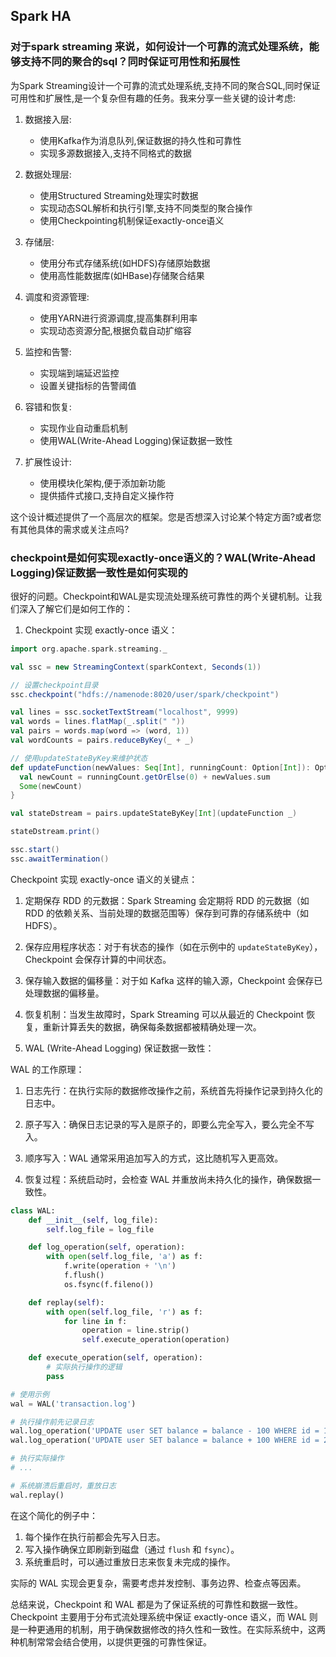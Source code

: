 ## Spark HA


### 对于spark streaming 来说，如何设计一个可靠的流式处理系统，能够支持不同的聚合的sql？同时保证可用性和拓展性

为Spark Streaming设计一个可靠的流式处理系统,支持不同的聚合SQL,同时保证可用性和扩展性,是一个复杂但有趣的任务。我来分享一些关键的设计考虑:

1. 数据接入层:
   - 使用Kafka作为消息队列,保证数据的持久性和可靠性
   - 实现多源数据接入,支持不同格式的数据

2. 数据处理层:
   - 使用Structured Streaming处理实时数据
   - 实现动态SQL解析和执行引擎,支持不同类型的聚合操作
   - 使用Checkpointing机制保证exactly-once语义

3. 存储层:
   - 使用分布式存储系统(如HDFS)存储原始数据
   - 使用高性能数据库(如HBase)存储聚合结果

4. 调度和资源管理:
   - 使用YARN进行资源调度,提高集群利用率
   - 实现动态资源分配,根据负载自动扩缩容

5. 监控和告警:
   - 实现端到端延迟监控
   - 设置关键指标的告警阈值

6. 容错和恢复:
   - 实现作业自动重启机制
   - 使用WAL(Write-Ahead Logging)保证数据一致性

7. 扩展性设计:
   - 使用模块化架构,便于添加新功能
   - 提供插件式接口,支持自定义操作符

这个设计概述提供了一个高层次的框架。您是否想深入讨论某个特定方面?或者您有其他具体的需求或关注点吗?


### checkpoint是如何实现exactly-once语义的？WAL(Write-Ahead Logging)保证数据一致性是如何实现的

很好的问题。Checkpoint和WAL是实现流处理系统可靠性的两个关键机制。让我们深入了解它们是如何工作的：

1. Checkpoint 实现 exactly-once 语义：



```scala
import org.apache.spark.streaming._

val ssc = new StreamingContext(sparkContext, Seconds(1))

// 设置checkpoint目录
ssc.checkpoint("hdfs://namenode:8020/user/spark/checkpoint")

val lines = ssc.socketTextStream("localhost", 9999)
val words = lines.flatMap(_.split(" "))
val pairs = words.map(word => (word, 1))
val wordCounts = pairs.reduceByKey(_ + _)

// 使用updateStateByKey来维护状态
def updateFunction(newValues: Seq[Int], runningCount: Option[Int]): Option[Int] = {
  val newCount = runningCount.getOrElse(0) + newValues.sum
  Some(newCount)
}

val stateDstream = pairs.updateStateByKey[Int](updateFunction _)

stateDstream.print()

ssc.start()
ssc.awaitTermination()

```

Checkpoint 实现 exactly-once 语义的关键点：

1. 定期保存 RDD 的元数据：Spark Streaming 会定期将 RDD 的元数据（如 RDD 的依赖关系、当前处理的数据范围等）保存到可靠的存储系统中（如 HDFS）。

2. 保存应用程序状态：对于有状态的操作（如在示例中的 `updateStateByKey`），Checkpoint 会保存计算的中间状态。

3. 保存输入数据的偏移量：对于如 Kafka 这样的输入源，Checkpoint 会保存已处理数据的偏移量。

4. 恢复机制：当发生故障时，Spark Streaming 可以从最近的 Checkpoint 恢复，重新计算丢失的数据，确保每条数据都被精确处理一次。

2. WAL (Write-Ahead Logging) 保证数据一致性：

WAL 的工作原理：

1. 日志先行：在执行实际的数据修改操作之前，系统首先将操作记录到持久化的日志中。

2. 原子写入：确保日志记录的写入是原子的，即要么完全写入，要么完全不写入。

3. 顺序写入：WAL 通常采用追加写入的方式，这比随机写入更高效。

4. 恢复过程：系统启动时，会检查 WAL 并重放尚未持久化的操作，确保数据一致性。



```python
class WAL:
    def __init__(self, log_file):
        self.log_file = log_file

    def log_operation(self, operation):
        with open(self.log_file, 'a') as f:
            f.write(operation + '\n')
            f.flush()
            os.fsync(f.fileno())

    def replay(self):
        with open(self.log_file, 'r') as f:
            for line in f:
                operation = line.strip()
                self.execute_operation(operation)

    def execute_operation(self, operation):
        # 实际执行操作的逻辑
        pass

# 使用示例
wal = WAL('transaction.log')

# 执行操作前先记录日志
wal.log_operation('UPDATE user SET balance = balance - 100 WHERE id = 1')
wal.log_operation('UPDATE user SET balance = balance + 100 WHERE id = 2')

# 执行实际操作
# ...

# 系统崩溃后重启时，重放日志
wal.replay()

```

在这个简化的例子中：

1. 每个操作在执行前都会先写入日志。
2. 写入操作确保立即刷新到磁盘（通过 `flush` 和 `fsync`）。
3. 系统重启时，可以通过重放日志来恢复未完成的操作。

实际的 WAL 实现会更复杂，需要考虑并发控制、事务边界、检查点等因素。

总结来说，Checkpoint 和 WAL 都是为了保证系统的可靠性和数据一致性。Checkpoint 主要用于分布式流处理系统中保证 exactly-once 语义，而 WAL 则是一种更通用的机制，用于确保数据修改的持久性和一致性。在实际系统中，这两种机制常常会结合使用，以提供更强的可靠性保证。